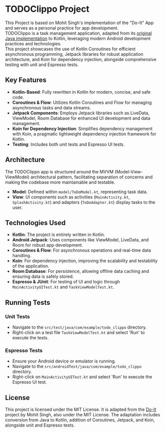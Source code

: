 # TODOClippo Project

This Project is based on Mohit Singh's implementation of the "Do-It" App and serves as a personal practice for app development.  
TODOClippo is a task management application, adapted from its [original Java implementation](https://github.com/msindev/Do-It)  to Kotlin, leveraging modern Android development practices and technologies.  
This project showcases the use of Kotlin Coroutines for efficient asynchronous programming, Jetpack libraries for robust application architecture, and Koin for dependency injection, alongside comprehensive testing with unit and Espresso tests.

## Key Features

- **Kotlin-Based**: Fully rewritten in Kotlin for modern, concise, and safe code.
- **Coroutines & Flow**: Utilizes Kotlin Coroutines and Flow for managing asynchronous tasks and data streams.
- **Jetpack Components**: Employs Jetpack libraries such as LiveData, ViewModel, Room Database for enhanced UI development and data management.
- **Koin for Dependency Injection**: Simplifies dependency management with Koin, a pragmatic lightweight dependency injection framework for Kotlin.
- **Testing**: Includes both unit tests and Espresso UI tests.

## Architecture

The TODOClippo app is structured around the MVVM (Model-View-ViewModel) architectural pattern, facilitating separation of concerns and making the codebase more maintainable and testable.

- **Model**: Defined within `model/ToDoModel.kt`, representing task data.
- **View**: UI components such as activities (`MainActivity.kt`, `SplashActivity.kt`) and adapters (`ToDoAdapter.kt`) display tasks to the user.
  
## Technologies Used

- **Kotlin**: The project is entirely written in Kotlin.
- **Android Jetpack**: Uses components like ViewModel, LiveData, and Room for robust app development.
- **Coroutines & Flow**: For asynchronous operations and real-time data handling.
- **Koin**: For dependency injection, improving the scalability and testability of the application.
- **Room Database**: For persistence, allowing offline data caching and ensuring data is safely stored.
- **Espresso & JUnit**: For testing of UI and logic through `MainActivityUITest.kt` and  `TaskViewModelTest.kt`.

## Running Tests

### Unit Tests

- Navigate to the `src/test/java/com/example/todo_clippo` directory.
- Right-click on a test file `TaskViewModelTest.kt` and select 'Run' to execute the tests.

### Espresso Tests

- Ensure your Android device or emulator is running.
- Navigate to the `src/androidTest/java/com/example/todo_clippo` directory.
- Right-click on `MainActivityUITest.kt` and select 'Run' to execute the Espresso UI test.

## License

This project is licensed under the MIT License. It is adapted from the [Do-It](https://github.com/msindev/Do-It) project by Mohit Singh, also under the MIT License. The adaptation includes conversion from Java to Kotlin, addition of Coroutines, Jetpack, and Koin, alongside unit and Espresso tests.
